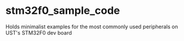 stm32f0_sample_code
===================

Holds minimalist examples for the most commonly used peripherals on UST's STM32F0 dev board
